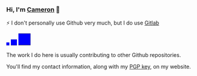 
### Hi, I'm [Cameron](https://c.ruatta.com) :wave:
⚡ I don't personally use Github very much, but I do use [Gitlab](https://gitlab.com/cruatta)

<img src="test.svg" alt="Rectangle" height="8" width="8"> <img src="test.svg" alt="Rectangle" height="16" width="16"> <img src="test.svg" alt="Rectangle" height="32" width="32"> 


The work I do here is usually contributing to other Github repositories.

You'll find my contact information, along with my [PGP key](https://c.ruatta.com/cameron-ruatta.asc), on my website.

<!--
**cruatta/cruatta** is a ✨ _special_ ✨ repository because its `README.md` (this file) appears on your GitHub profile.

Here are some ideas to get you started:

- 🔭 I’m currently working on ...
- 🌱 I’m currently learning ...
- 👯 I’m looking to collaborate on ...
- 🤔 I’m looking for help with ...
- 💬 Ask me about ...
- 📫 How to reach me: ...
- 😄 Pronouns: ...
- Fun fact: ...
-->
